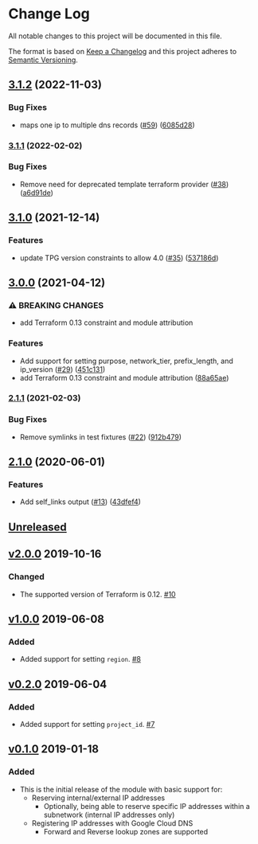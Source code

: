 # Change Log

All notable changes to this project will be documented in this file.

The format is based on [Keep a Changelog](http://keepachangelog.com/) and this
project adheres to [Semantic Versioning](http://semver.org/).

## [3.1.2](https://github.com/terraform-google-modules/terraform-google-address/compare/v3.1.1...v3.1.2) (2022-11-03)


### Bug Fixes

* maps one ip to multiple dns records ([#59](https://github.com/terraform-google-modules/terraform-google-address/issues/59)) ([6085d28](https://github.com/terraform-google-modules/terraform-google-address/commit/6085d282a74c8b918f6f08b30224e064955b3384))

### [3.1.1](https://github.com/terraform-google-modules/terraform-google-address/compare/v3.1.0...v3.1.1) (2022-02-02)


### Bug Fixes

* Remove need for deprecated template terraform provider ([#38](https://github.com/terraform-google-modules/terraform-google-address/issues/38)) ([a6d91de](https://github.com/terraform-google-modules/terraform-google-address/commit/a6d91de9ab21851f002c95a4fad5cfca70d257bc))

## [3.1.0](https://www.github.com/terraform-google-modules/terraform-google-address/compare/v3.0.0...v3.1.0) (2021-12-14)


### Features

* update TPG version constraints to allow 4.0 ([#35](https://www.github.com/terraform-google-modules/terraform-google-address/issues/35)) ([537186d](https://www.github.com/terraform-google-modules/terraform-google-address/commit/537186da3e127fb55b47375877517686d0a9d3a0))

## [3.0.0](https://www.github.com/terraform-google-modules/terraform-google-address/compare/v2.1.1...v3.0.0) (2021-04-12)


### ⚠ BREAKING CHANGES

* add Terraform 0.13 constraint and module attribution

### Features

* Add support for setting purpose, network_tier, prefix_length, and ip_version ([#29](https://www.github.com/terraform-google-modules/terraform-google-address/issues/29)) ([451c131](https://www.github.com/terraform-google-modules/terraform-google-address/commit/451c131105c2313e47ce5e01fcfdfc153b7dd21b))
* add Terraform 0.13 constraint and module attribution ([88a65ae](https://www.github.com/terraform-google-modules/terraform-google-address/commit/88a65ae7d754d3aca387eb06df825482eb4cfd18))

### [2.1.1](https://www.github.com/terraform-google-modules/terraform-google-address/compare/v2.1.0...v2.1.1) (2021-02-03)


### Bug Fixes

* Remove symlinks in test fixtures ([#22](https://www.github.com/terraform-google-modules/terraform-google-address/issues/22)) ([912b479](https://www.github.com/terraform-google-modules/terraform-google-address/commit/912b479958a62558f9c6e33623dd6dca1c30ed3c))

## [2.1.0](https://www.github.com/terraform-google-modules/terraform-google-address/compare/v2.0.0...v2.1.0) (2020-06-01)


### Features

* Add self_links output ([#13](https://www.github.com/terraform-google-modules/terraform-google-address/issues/13)) ([43dfef4](https://www.github.com/terraform-google-modules/terraform-google-address/commit/43dfef4baa47d376e6e23d37a5f12d29f2fc5c27))

## [Unreleased]

## [v2.0.0](https://github.com/terraform-google-modules/terraform-google-address/releases/tag/v2.0.0) 2019-10-16

### Changed

- The supported version of Terraform is 0.12. [#10]

## [v1.0.0](https://github.com/terraform-google-modules/terraform-google-address/releases/tag/v1.0.0) 2019-06-08

### Added
- Added support for setting `region`. [#8](https://github.com/terraform-google-modules/terraform-google-address/pull/8)

## [v0.2.0](https://github.com/terraform-google-modules/terraform-google-address/releases/tag/v0.2.0) 2019-06-04

### Added
- Added support for setting `project_id`. [#7](https://github.com/terraform-google-modules/terraform-google-address/pull/7)

## [v0.1.0](https://github.com/terraform-google-modules/terraform-google-address/releases/tag/v0.1.0) 2019-01-18

### Added
- This is the initial release of the module with basic support for:
    - Reserving internal/external IP addresses
        - Optionally, being able to reserve specific IP addresses within a subnetwork (internal IP addresses only)
    - Registering IP addresses with Google Cloud DNS
        - Forward and Reverse lookup zones are supported

[Unreleased]: https://github.com/terraform-google-modules/terraform-google-address/compare/v2.0.0...HEAD
[#10]: https://github.com/terraform-google-modules/terraform-google-address/pull/10
